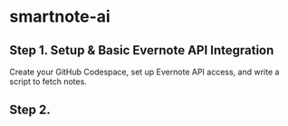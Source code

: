 # smartnote-ai

## Step 1. Setup & Basic Evernote API Integration
Create your GitHub Codespace, set up Evernote API access, and write a script to fetch notes.

## Step 2. 